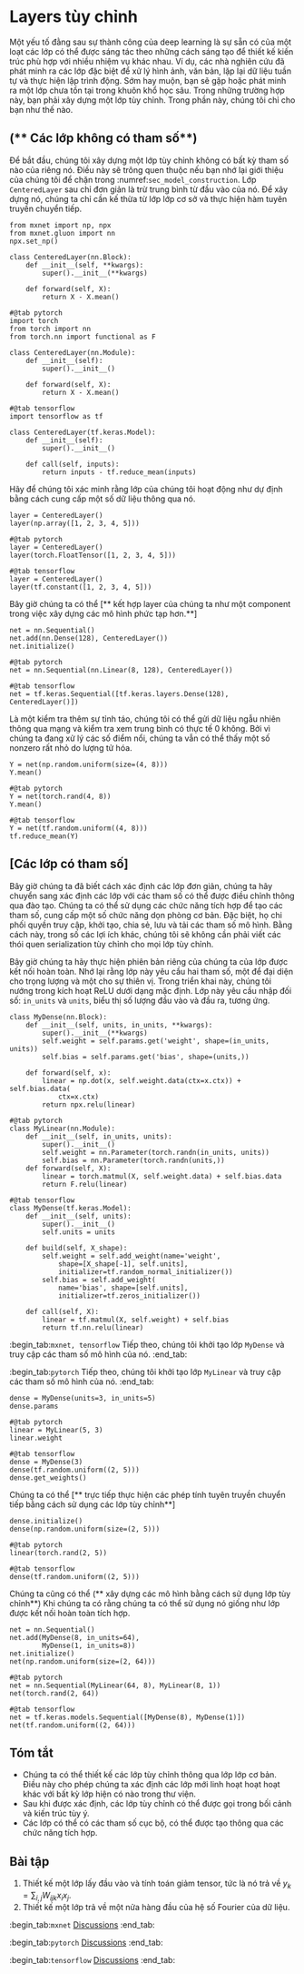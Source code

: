 # Layers tùy chỉnh

Một yếu tố đằng sau sự thành công của deep learning là sự sẵn có của một loạt các lớp có thể được sáng tác theo những cách sáng tạo để thiết kế kiến trúc phù hợp với nhiều nhiệm vụ khác nhau. Ví dụ, các nhà nghiên cứu đã phát minh ra các lớp đặc biệt để xử lý hình ảnh, văn bản, lặp lại dữ liệu tuần tự và thực hiện lập trình động. Sớm hay muộn, bạn sẽ gặp hoặc phát minh ra một lớp chưa tồn tại trong khuôn khổ học sâu. Trong những trường hợp này, bạn phải xây dựng một lớp tùy chỉnh. Trong phần này, chúng tôi chỉ cho bạn như thế nào. 

## (** Các lớp không có tham số**)

Để bắt đầu, chúng tôi xây dựng một lớp tùy chỉnh không có bất kỳ tham số nào của riêng nó. Điều này sẽ trông quen thuộc nếu bạn nhớ lại giới thiệu của chúng tôi để chặn trong :numref:`sec_model_construction`. Lớp `CenteredLayer` sau chỉ đơn giản là trừ trung bình từ đầu vào của nó. Để xây dựng nó, chúng ta chỉ cần kế thừa từ lớp lớp cơ sở và thực hiện hàm tuyên truyền chuyển tiếp.

```{.python .input}
from mxnet import np, npx
from mxnet.gluon import nn
npx.set_np()

class CenteredLayer(nn.Block):
    def __init__(self, **kwargs):
        super().__init__(**kwargs)

    def forward(self, X):
        return X - X.mean()
```

```{.python .input}
#@tab pytorch
import torch
from torch import nn
from torch.nn import functional as F

class CenteredLayer(nn.Module):
    def __init__(self):
        super().__init__()

    def forward(self, X):
        return X - X.mean()
```

```{.python .input}
#@tab tensorflow
import tensorflow as tf

class CenteredLayer(tf.keras.Model):
    def __init__(self):
        super().__init__()

    def call(self, inputs):
        return inputs - tf.reduce_mean(inputs)
```

Hãy để chúng tôi xác minh rằng lớp của chúng tôi hoạt động như dự định bằng cách cung cấp một số dữ liệu thông qua nó.

```{.python .input}
layer = CenteredLayer()
layer(np.array([1, 2, 3, 4, 5]))
```

```{.python .input}
#@tab pytorch
layer = CenteredLayer()
layer(torch.FloatTensor([1, 2, 3, 4, 5]))
```

```{.python .input}
#@tab tensorflow
layer = CenteredLayer()
layer(tf.constant([1, 2, 3, 4, 5]))
```

Bây giờ chúng ta có thể [** kết hợp layer của chúng ta như một component trong việc xây dựng các mô hình phức tạp hơn.**]

```{.python .input}
net = nn.Sequential()
net.add(nn.Dense(128), CenteredLayer())
net.initialize()
```

```{.python .input}
#@tab pytorch
net = nn.Sequential(nn.Linear(8, 128), CenteredLayer())
```

```{.python .input}
#@tab tensorflow
net = tf.keras.Sequential([tf.keras.layers.Dense(128), CenteredLayer()])
```

Là một kiểm tra thêm sự tỉnh táo, chúng tôi có thể gửi dữ liệu ngẫu nhiên thông qua mạng và kiểm tra xem trung bình có thực tế 0 không. Bởi vì chúng ta đang xử lý các số điểm nổi, chúng ta vẫn có thể thấy một số nonzero rất nhỏ do lượng tử hóa.

```{.python .input}
Y = net(np.random.uniform(size=(4, 8)))
Y.mean()
```

```{.python .input}
#@tab pytorch
Y = net(torch.rand(4, 8))
Y.mean()
```

```{.python .input}
#@tab tensorflow
Y = net(tf.random.uniform((4, 8)))
tf.reduce_mean(Y)
```

## [**Các lớp có tham số**]

Bây giờ chúng ta đã biết cách xác định các lớp đơn giản, chúng ta hãy chuyển sang xác định các lớp với các tham số có thể được điều chỉnh thông qua đào tạo. Chúng ta có thể sử dụng các chức năng tích hợp để tạo các tham số, cung cấp một số chức năng dọn phòng cơ bản. Đặc biệt, họ chi phối quyền truy cập, khởi tạo, chia sẻ, lưu và tải các tham số mô hình. Bằng cách này, trong số các lợi ích khác, chúng tôi sẽ không cần phải viết các thói quen serialization tùy chỉnh cho mọi lớp tùy chỉnh. 

Bây giờ chúng ta hãy thực hiện phiên bản riêng của chúng ta của lớp được kết nối hoàn toàn. Nhớ lại rằng lớp này yêu cầu hai tham số, một để đại diện cho trọng lượng và một cho sự thiên vị. Trong triển khai này, chúng tôi nướng trong kích hoạt ReLU dưới dạng mặc định. Lớp này yêu cầu nhập đối số: `in_units` và `units`, biểu thị số lượng đầu vào và đầu ra, tương ứng.

```{.python .input}
class MyDense(nn.Block):
    def __init__(self, units, in_units, **kwargs):
        super().__init__(**kwargs)
        self.weight = self.params.get('weight', shape=(in_units, units))
        self.bias = self.params.get('bias', shape=(units,))

    def forward(self, x):
        linear = np.dot(x, self.weight.data(ctx=x.ctx)) + self.bias.data(
            ctx=x.ctx)
        return npx.relu(linear)
```

```{.python .input}
#@tab pytorch
class MyLinear(nn.Module):
    def __init__(self, in_units, units):
        super().__init__()
        self.weight = nn.Parameter(torch.randn(in_units, units))
        self.bias = nn.Parameter(torch.randn(units,))
    def forward(self, X):
        linear = torch.matmul(X, self.weight.data) + self.bias.data
        return F.relu(linear)
```

```{.python .input}
#@tab tensorflow
class MyDense(tf.keras.Model):
    def __init__(self, units):
        super().__init__()
        self.units = units

    def build(self, X_shape):
        self.weight = self.add_weight(name='weight',
            shape=[X_shape[-1], self.units],
            initializer=tf.random_normal_initializer())
        self.bias = self.add_weight(
            name='bias', shape=[self.units],
            initializer=tf.zeros_initializer())

    def call(self, X):
        linear = tf.matmul(X, self.weight) + self.bias
        return tf.nn.relu(linear)
```

:begin_tab:`mxnet, tensorflow`
Tiếp theo, chúng tôi khởi tạo lớp `MyDense` và truy cập các tham số mô hình của nó.
:end_tab:

:begin_tab:`pytorch`
Tiếp theo, chúng tôi khởi tạo lớp `MyLinear` và truy cập các tham số mô hình của nó.
:end_tab:

```{.python .input}
dense = MyDense(units=3, in_units=5)
dense.params
```

```{.python .input}
#@tab pytorch
linear = MyLinear(5, 3)
linear.weight
```

```{.python .input}
#@tab tensorflow
dense = MyDense(3)
dense(tf.random.uniform((2, 5)))
dense.get_weights()
```

Chúng ta có thể [** trực tiếp thực hiện các phép tính tuyên truyền chuyển tiếp bằng cách sử dụng các lớp tùy chỉnh**]

```{.python .input}
dense.initialize()
dense(np.random.uniform(size=(2, 5)))
```

```{.python .input}
#@tab pytorch
linear(torch.rand(2, 5))
```

```{.python .input}
#@tab tensorflow
dense(tf.random.uniform((2, 5)))
```

Chúng ta cũng có thể (** xây dựng các mô hình bằng cách sử dụng lớp tùy chỉnh**) Khi chúng ta có rằng chúng ta có thể sử dụng nó giống như lớp được kết nối hoàn toàn tích hợp.

```{.python .input}
net = nn.Sequential()
net.add(MyDense(8, in_units=64),
        MyDense(1, in_units=8))
net.initialize()
net(np.random.uniform(size=(2, 64)))
```

```{.python .input}
#@tab pytorch
net = nn.Sequential(MyLinear(64, 8), MyLinear(8, 1))
net(torch.rand(2, 64))
```

```{.python .input}
#@tab tensorflow
net = tf.keras.models.Sequential([MyDense(8), MyDense(1)])
net(tf.random.uniform((2, 64)))
```

## Tóm tắt

* Chúng ta có thể thiết kế các lớp tùy chỉnh thông qua lớp lớp cơ bản. Điều này cho phép chúng ta xác định các lớp mới linh hoạt hoạt hoạt khác với bất kỳ lớp hiện có nào trong thư viện.
* Sau khi được xác định, các lớp tùy chỉnh có thể được gọi trong bối cảnh và kiến trúc tùy ý.
* Các lớp có thể có các tham số cục bộ, có thể được tạo thông qua các chức năng tích hợp.

## Bài tập

1. Thiết kế một lớp lấy đầu vào và tính toán giảm tensor, tức là nó trả về $y_k = \sum_{i, j} W_{ijk} x_i x_j$.
1. Thiết kế một lớp trả về một nửa hàng đầu của hệ số Fourier của dữ liệu.

:begin_tab:`mxnet`
[Discussions](https://discuss.d2l.ai/t/58)
:end_tab:

:begin_tab:`pytorch`
[Discussions](https://discuss.d2l.ai/t/59)
:end_tab:

:begin_tab:`tensorflow`
[Discussions](https://discuss.d2l.ai/t/279)
:end_tab:
